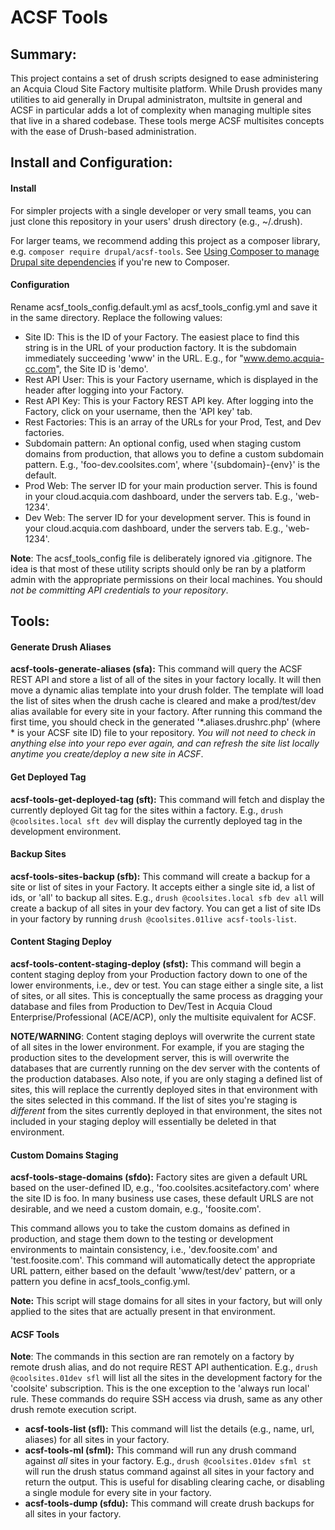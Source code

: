# ACSF Tools

## Summary: 

This project contains a set of drush scripts designed to ease administering an Acquia Cloud Site Factory multisite 
platform. While Drush provides many utilities to aid generally in Drupal administraton, multsite in general and ACSF in
particular adds a lot of complexity when managing multiple sites that live in a shared codebase. These tools merge
ACSF multisites concepts with the ease of Drush-based administration.

## Install and Configuration:

#### Install

For simpler projects with a single developer or very small teams, you can just clone this repository in your users' drush
directory (e.g., ~/.drush).

For larger teams, we recommend adding this project as a composer library, e.g. `composer require drupal/acsf-tools`. See [Using Composer to manage Drupal site dependencies](https://www.drupal.org/node/2718229) if you're new to Composer.

#### Configuration

Rename acsf_tools_config.default.yml as acsf_tools_config.yml and save it in the same directory. Replace the following 
values:

* Site ID: This is the ID of your Factory. The easiest place to find this string is in the URL of your production factory. It is the subdomain immediately succeeding 'www' in the URL. E.g., for "www.demo.acquia-cc.com", the Site ID is 'demo'. 
* Rest API User: This is your Factory username, which is displayed in the header after logging into your Factory.
* Rest API Key: This is your Factory REST API key. After logging into the Factory, click on your username, then the 
'API key' tab.
* Rest Factories: This is an array of the URLs for your Prod, Test, and Dev factories.
* Subdomain pattern: An optional config, used when staging custom domains from production, that allows you to define
a custom subdomain pattern. E.g., 'foo-dev.coolsites.com', where '{subdomain}-{env}' is the default.
* Prod Web: The server ID for your main production server. This is found in your cloud.acquia.com dashboard, under the servers tab. E.g., 'web-1234'.
* Dev Web: The server ID for your development server. This is found in your cloud.acquia.com dashboard, under the servers tab. E.g., 'web-1234'.

**Note**: The acsf_tools_config file is deliberately ignored via .gitignore. The idea is that most of these utility
scripts should only be ran by a platform admin with the appropriate permissions on their local machines. You should
_not be committing API credentials to your repository_.

## Tools:

#### Generate Drush Aliases

__acsf-tools-generate-aliases (sfa):__ This command will query the ACSF REST API and store a list of all of the sites in
your factory locally. It will then move a dynamic alias template into your drush folder. The template will load the list
of sites when the drush cache is cleared and make a prod/test/dev alias available for every site in your factory. After running this command the first time, you should check in the generated '*.aliases.drushrc.php' (where * is your ACSF site ID) file to your repository. _You will not need to check in anything else into your repo ever again, and can refresh the site list locally anytime you create/deploy a new site in ACSF_.

#### Get Deployed Tag

__acsf-tools-get-deployed-tag (sft):__ This command will fetch and display the currently deployed Git tag for the sites
within a factory. E.g., `drush @coolsites.local sft dev` will display the currently deployed tag in the development
environment.

#### Backup Sites

__acsf-tools-sites-backup (sfb):__ This command will create a backup for a site or list of sites in your Factory. It
accepts either a single site id, a list of ids, or 'all' to backup all sites. E.g., `drush @coolsites.local sfb dev all`
will create a backup of all sites in your dev factory. You can get a list of site IDs in your factory by running 
`drush @coolsites.01live acsf-tools-list`.

#### Content Staging Deploy

__acsf-tools-content-staging-deploy (sfst):__ This command will begin a content staging deploy from your Production
factory down to one of the lower environments, i.e., dev or test. You can stage either a single site, a list of sites,
or all sites. This is conceptually the same process as dragging your database and files from Production to Dev/Test in 
Acquia Cloud Enterprise/Professional (ACE/ACP), only the multisite equivalent for ACSF.

**NOTE/WARNING**: Content staging deploys will overwrite the current state of all sites in the lower environment. For 
example, if you are staging the production sites to the development server, this is will overwrite the databases that 
are currently running on the dev server with the contents of the production databases. Also note, if you are only 
staging a defined list of sites, this will replace the currently deployed sites in that environment with the sites 
selected in this command. If the list of sites you're staging is _different_ from the sites currently deployed in 
that environment, the sites not included in your staging deploy will essentially be deleted in that environment.

#### Custom Domains Staging

__acsf-tools-stage-domains (sfdo):__ Factory sites are given a default URL based on the user-defined ID, e.g., 
'foo.coolsites.acsitefactory.com' where the site ID is foo. In many business use cases, these default URLS are not 
desirable, and we need a custom domain, e.g., 'foosite.com'. 

This command allows you to take the custom domains as defined in production, and stage them down to the testing or 
development environments to maintain consistency, i.e., 'dev.foosite.com' and 'test.foosite.com'. This command will 
automatically detect the appropriate URL pattern, either based on the default 'www/test/dev' pattern, or a pattern you 
define in acsf_tools_config.yml.
 
**Note:** This script will stage domains for all sites in your factory, but will only applied to the sites that are
actually present in that environment.

#### ACSF Tools

**Note**: The commands in this section are ran remotely on a factory by remote drush alias, and do not require REST API 
authentication. E.g., `drush @coolsites.01dev sfl` will list all the sites in the development factory for the 'coolsite' 
subscription. This is the one exception to the 'always run local' rule. These commands do require SSH access via drush,
same as any other drush remote execution script.

* __acsf-tools-list (sfl):__ This command will list the details (e.g., name, url, aliases) for all sites in your 
factory.
* __acsf-tools-ml (sfml):__ This command will run any drush command against *all* sites in your factory. E.g., 
`drush @coolsites.01dev sfml st` will run the drush status command against all sites in your factory and return the
output. This is useful for disabling clearing cache, or disabling a single module for every site in your factory.
* __acsf-tools-dump (sfdu):__ This command will create drush backups for all sites in your factory.
 




